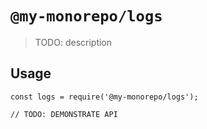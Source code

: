 # `@my-monorepo/logs`

> TODO: description

## Usage

```
const logs = require('@my-monorepo/logs');

// TODO: DEMONSTRATE API
```
